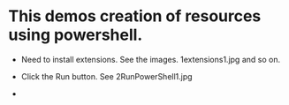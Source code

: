 # This demos creation of resources using powershell. 

- Need to install extensions. See the images. 1extensions1.jpg and so on.
  
- Click the Run button. See 2RunPowerShell1.jpg

- 